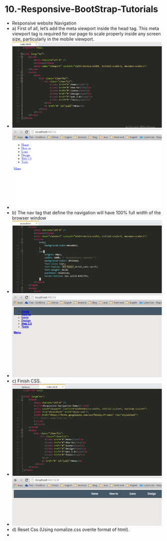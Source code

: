# 10.-Responsive-BootStrap-Tutorials
- Responsive website Navigation
- a) First of all, let’s add the meta viewport inside the head tag. This meta viewport tag is required for our page to scale properly inside any screen size, particularly in the mobile viewport.
- ![alt tag](https://github.com/danisluis3/10.-Responsive-BootStrap-Tutorials/blob/master/1.png)
- ![alt tag](https://github.com/danisluis3/10.-Responsive-BootStrap-Tutorials/blob/master/2.png)
- b) The nav tag that define the navigation will have 100% full width of the browser window
- ![alt tag](https://github.com/danisluis3/10.-Responsive-BootStrap-Tutorials/blob/master/3.png)
- ![alt tag](https://github.com/danisluis3/10.-Responsive-BootStrap-Tutorials/blob/master/4.png)
- c) Finish CSS. 
- ![alt tag](https://github.com/danisluis3/10.-Responsive-BootStrap-Tutorials/blob/master/5.png)
- ![alt tag](https://github.com/danisluis3/10.-Responsive-BootStrap-Tutorials/blob/master/6.png)
- d) Reset Css (Using nomalize.css overite format of html).
- 

